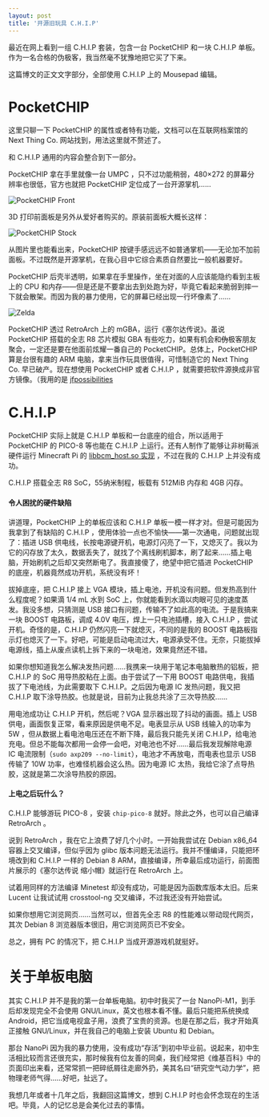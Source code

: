 ```yaml
---
layout: post
title: '开源旧玩具 C.H.I.P'
---
```

最近在网上看到一组 C.H.I.P 套装，包含一台 PocketCHIP 和一块 C.H.I.P 单板。作为一名合格的伪极客，我当然毫不犹豫地把它买了下来。

这篇博文的正文文字部分，全部使用 C.H.I.P 上的 Mousepad 编辑。

# PocketCHIP

这里只聊一下 PocketCHIP 的属性或者特有功能，文档可以在互联网档案馆的 Next Thing Co. 网站找到，用法这里就不赘述了。

和 C.H.I.P 通用的内容会整合到下一部分。

PocketCHIP 拿在手里就像一台 UMPC ，只不过功能稍弱，480×272 的屏幕分辨率也很低，官方也就把 PocketCHIP 定位成了一台开源掌机……

![PocketCHIP Front]({{site.url}}/res/chip/pocketchip-front.webp)

3D 打印前面板是另外从爱好者购买的。原装前面板大概长这样：

![PocketCHIP Stock]({{site.url}}/res/chip/pocketchip-stock.webp)

从图片里也能看出来，PocketCHIP 按键手感远远不如普通掌机——无论加不加前面板。不过既然是开源掌机，在我心目中它综合素质自然要比一般机器要好。

PocketCHIP 后壳半透明，如果拿在手里操作，坐在对面的人应该能隐约看到主板上的 CPU 和内存——但是还是不要拿出去到处跑为好，毕竟它看起来脆弱到摔一下就会散架。而因为我的暴力使用，它的屏幕已经出现一行坏像素了……

![Zelda]({{site.url}}/res/chip/pocketchip-zelda.webp)

PocketCHIP 透过 RetroArch 上的 mGBA，运行《塞尔达传说》。虽说 PocketCHIP 搭载的全志 R8 芯片模拟 GBA 有些吃力，如果有机会和~~伪~~极客朋友聚会，一定还是要在他面前炫耀一番自己的 PocketCHIP。总体上，PocketCHIP 算是台很有趣的 ARM 电脑，拿来当作玩具很值得，可惜制造它的 Next Thing Co. 早已破产。现在想使用 PocketCHIP 或者 C.H.I.P ，就需要把软件源换成非官方镜像。（我用的是 [jfpossibilities](http://chip.jfpossibilities.com/chip/debian) 

# C.H.I.P

PocketCHIP 实际上就是 C.H.I.P 单板和一台底座的组合，所以适用于 PocketCHIP 的 PICO-8 等也能在 C.H.I.P 上运行。还有人制作了能够让非树莓派硬件运行 Minecraft Pi 的 [libbcm_host.so 实现](https://github.com/xobs/mcrpi-wrapper) ，不过在我的 C.H.I.P 上并没有成功。

C.H.I.P 搭载全志 R8 SoC，55纳米制程，板载有 512MiB 内存和 4GB 闪存。

#### 令人困扰的硬件缺陷

讲道理，PocketCHIP 上的单板应该和 C.H.I.P 单板一模一样才对。但是可能因为我拿到了有缺陷的 C.H.I.P ，使用体验一点也不愉快——第一次通电，问题就出现了：插进 USB 供电线，长按电源键开机，电源灯闪亮了一下，又熄灭了。我以为它的闪存放了太久，数据丢失了，就找了个离线刷机脚本，刷了起来……插上电脑，开始刷机之后却又突然断电了。我直接傻了，绝望中把它插进 PocketCHIP 的底座，机器竟然成功开机，系统没有坏！

拔掉底座，把 C.H.I.P 接上 VGA 模块，插上电池，开机没有问题。但发热高到什么程度呢？如果滴 1/4 mL 水到 SoC 上，你就能看到水滴以肉眼可见的速度蒸发。我没多想，只猜测是 USB 接口有问题，传输不了如此高的电流。于是我搞来一块 BOOST 电路板，调成 4.0V 电压，焊上一只电池插槽，接入 C.H.I.P ，尝试开机。奇怪的是，C.H.I.P 仍然闪亮一下就熄灭，不同的是我的 BOOST 电路板指示灯也熄灭了一下。好吧，可能是启动电流过大，电源承受不住。无奈，只能拔掉电源线，插上从废点读机上拆下来的一块电池，效果竟然还不错。

如果你想知道我怎么解决发热问题……我携来一块用于笔记本电脑散热的铝板，把 C.H.I.P 的 SoC 用导热胶粘在上面。由于尝试了一下用 BOOST 电路供电，我插拔了下电池线，为此需要取下 C.H.I.P。之后因为电源 IC 发热问题，我又把 C.H.I.P 取下涂导热胶。也就是说，目前为止我总共涂了三次导热胶……

用电池成功让 C.H.I.P 开机，然后呢？VGA 显示器出现了抖动的画面。插上 USB 供电，画面恢复正常，看来原因是供电不足。电表显示从 USB 线输入的功率为 5W ，但从数据上看电池电压还在不断下降，最后我只能先关闭 C.H.I.P，给电池充电。但总不能每次都用一会停一会吧，对电池也不好……最后我发现解除电源 IC 电流限制（```sudo axp209 --no-limit```），电池才不再放电，而电表也显示 USB 传输了 10W 功率，也难怪机器会这么热。因为电源 IC 太热，我给它涂了点导热胶，这就是第二次涂导热胶的原因。

#### 上电之后玩什么？

C.H.I.P 能够游玩 PICO-8 ，安装 ```chip-pico-8``` 就好。除此之外，也可以自己编译 RetroArch 。

说到 RetroArch ，我在它上浪费了好几个小时。一开始我尝试在 Debian x86_64 容器上交叉编译，但似乎因为 glibc 版本问题无法运行。我并不懂编译，只能把环境改到和 C.H.I.P 一样的 Debian 8 ARM，直接编译，所幸最后成功运行，前面图片展示的《塞尔达传说 缩小帽》就运行在 RetroArch 上。

试着用同样的方法编译 Minetest 却没有成功，可能是因为函数库版本太旧。后来 Lucent 让我试试用 crosstool-ng 交叉编译，不过我还没有开始尝试。

如果你想用它浏览网页……当然可以，但首先全志 R8 的性能难以带动现代网页，其次 Debian 8 浏览器版本很旧，用它浏览网页已不安全。

总之，拥有 PC 的情况下，把 C.H.I.P 当成开源游戏机就挺好。

# 关于单板电脑

其实 C.H.I.P 并不是我的第一台单板电脑。初中时我买了一台 NanoPi-M1，到手后却发现完全不会使用 GNU/Linux，英文也根本看不懂。最后只能把系统换成 Android，把它当成电视盒子用，浪费了宝贵的资源。也是在那之后，我才开始真正接触 GNU/Linux，并在我自己的电脑上安装 Ubuntu 和 Debian。

那台 NanoPi 因为我的暴力使用，没有成功“存活”到初中毕业前。说起来，初中生活相比较而言还很充实，那时候我有位友善的同桌，我们经常把《维基百科》中的页面印出来看，还常常抓一把碎纸屑往走廊外扔，美其名曰“研究空气动力学”，把物理老师气得……好吧，扯远了。

我想几年或者十几年之后，我翻回这篇博文，想到 C.H.I.P 时也会怀念现在的生活吧。毕竟，人的记忆总是会美化过去的事情。